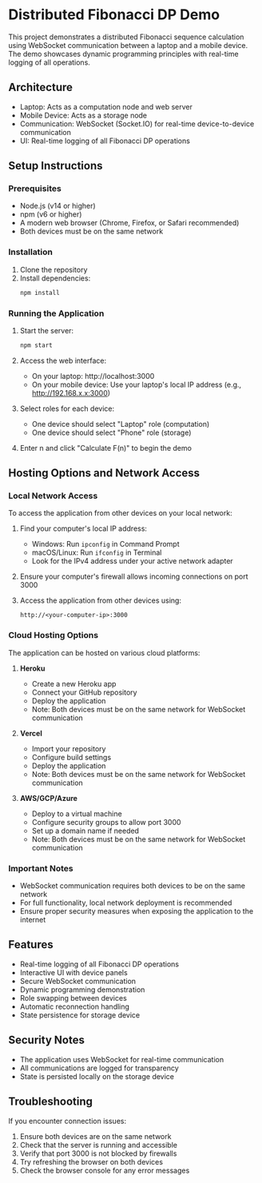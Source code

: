 # Distributed Fibonacci DP Demo

This project demonstrates a distributed Fibonacci sequence calculation using WebSocket communication between a laptop and a mobile device. The demo showcases dynamic programming principles with real-time logging of all operations.

## Architecture

- Laptop: Acts as a computation node and web server
- Mobile Device: Acts as a storage node
- Communication: WebSocket (Socket.IO) for real-time device-to-device communication
- UI: Real-time logging of all Fibonacci DP operations

## Setup Instructions

### Prerequisites

- Node.js (v14 or higher)
- npm (v6 or higher)
- A modern web browser (Chrome, Firefox, or Safari recommended)
- Both devices must be on the same network

### Installation

1. Clone the repository
2. Install dependencies:
   ```bash
   npm install
   ```

### Running the Application

1. Start the server:
   ```bash
   npm start
   ```

2. Access the web interface:
   - On your laptop: http://localhost:3000
   - On your mobile device: Use your laptop's local IP address (e.g., http://192.168.x.x:3000)

3. Select roles for each device:
   - One device should select "Laptop" role (computation)
   - One device should select "Phone" role (storage)

4. Enter n and click "Calculate F(n)" to begin the demo

## Hosting Options and Network Access

### Local Network Access
To access the application from other devices on your local network:

1. Find your computer's local IP address:
   - Windows: Run `ipconfig` in Command Prompt
   - macOS/Linux: Run `ifconfig` in Terminal
   - Look for the IPv4 address under your active network adapter

2. Ensure your computer's firewall allows incoming connections on port 3000

3. Access the application from other devices using:
   ```
   http://<your-computer-ip>:3000
   ```

### Cloud Hosting Options
The application can be hosted on various cloud platforms:

1. **Heroku**
   - Create a new Heroku app
   - Connect your GitHub repository
   - Deploy the application
   - Note: Both devices must be on the same network for WebSocket communication

2. **Vercel**
   - Import your repository
   - Configure build settings
   - Deploy the application
   - Note: Both devices must be on the same network for WebSocket communication

3. **AWS/GCP/Azure**
   - Deploy to a virtual machine
   - Configure security groups to allow port 3000
   - Set up a domain name if needed
   - Note: Both devices must be on the same network for WebSocket communication

### Important Notes
- WebSocket communication requires both devices to be on the same network
- For full functionality, local network deployment is recommended
- Ensure proper security measures when exposing the application to the internet

## Features

- Real-time logging of all Fibonacci DP operations
- Interactive UI with device panels
- Secure WebSocket communication
- Dynamic programming demonstration
- Role swapping between devices
- Automatic reconnection handling
- State persistence for storage device

## Security Notes

- The application uses WebSocket for real-time communication
- All communications are logged for transparency
- State is persisted locally on the storage device

## Troubleshooting

If you encounter connection issues:
1. Ensure both devices are on the same network
2. Check that the server is running and accessible
3. Verify that port 3000 is not blocked by firewalls
4. Try refreshing the browser on both devices
5. Check the browser console for any error messages 
